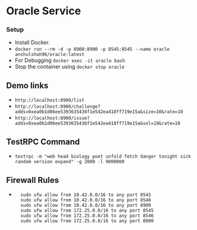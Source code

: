 # Oracle Service

### Setup

  - Install Docker.
  - ```docker run --rm -d -p 8900:8900 -p 8545:8545 --name oracle anshulshah96/oracle:latest```
  - For Debugging ```docker exec -it oracle bash```
  - Stop the container using ```docker stop oracle```

## Demo links

  - ```http://localhost:8900/list```
  - ```http://localhost:8900/challenge?adds=0xea0b1d06ee5393635436f1e542ea418ff719e15a&size=10&rate=10```
  - ```http://localhost:8900/issue?adds=0xea0b1d06ee5393635436f1e542ea418ff719e15a&sol=10&rate=10```

## TestRPC Command

  - ```testrpc -m "web head biology poet unfold fetch danger tonight sick random version expand" -g 2000 -l 9000000```

## Firewall Rules
  - ```
      sudo ufw allow from 10.42.0.0/16 to any port 8545
      sudo ufw allow from 10.42.0.0/16 to any port 8546
      sudo ufw allow from 10.42.0.0/16 to any port 8900
      sudo ufw allow from 172.25.0.0/16 to any port 8545
      sudo ufw allow from 172.25.0.0/16 to any port 8546
      sudo ufw allow from 172.25.0.0/16 to any port 8900
    ```
